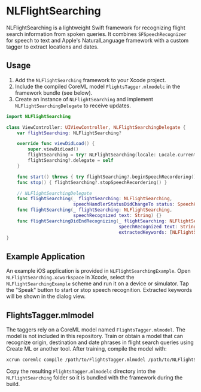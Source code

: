 # NLFlightSearching

NLFlightSearching is a lightweight Swift framework for recognizing flight search information from spoken queries. It combines `SFSpeechRecognizer` for speech to text and Apple's NaturalLanguage framework with a custom tagger to extract locations and dates.

## Usage

1. Add the `NLFlightSearching` framework to your Xcode project.
2. Include the compiled CoreML model `FlightsTagger.mlmodelc` in the framework bundle (see below).
3. Create an instance of `NLFlightSearching` and implement `NLFlightSearchingDelegate` to receive updates.

```swift
import NLFlightSearching

class ViewController: UIViewController, NLFlightSearchingDelegate {
    var flightSearching: NLFlightSearching?

    override func viewDidLoad() {
        super.viewDidLoad()
        flightSearching = try? NLFlightSearching(locale: Locale.current)
        flightSearching?.delegate = self
    }

    func start() throws { try flightSearching?.beginSpeechRecordering() }
    func stop() { flightSearching?.stopSpeechRecordering() }

    // NLFlightSearchingDelegate
    func flightSearching(_ flightSearching: NLFlightSearching,
                         speechHandlerStatusDidChangeTo status: SpeechHandlerStatus) {}
    func flightSearching(_ flightSearching: NLFlightSearching,
                         speechRecognized text: String) {}
    func flightSearchingDidEndRecognizing(_ flightSearching: NLFlightSearching,
                                          speechRecognized text: String,
                                          extractedKeywords: [NLFlightSearchingTag:[String]]) {}
}
```

## Example Application

An example iOS application is provided in `NLFlightSearchingExample`. Open
`NLFlightSearching.xcworkspace` in Xcode, select the
`NLFlightSearchingExample` scheme and run it on a device or simulator. Tap the
"Speak" button to start or stop speech recognition. Extracted keywords will be
shown in the dialog view.

## FlightsTagger.mlmodel

The taggers rely on a CoreML model named `FlightsTagger.mlmodel`. The model is
not included in this repository. Train or obtain a model that can recognize
origin, destination and date phrases in flight search queries using Create ML or
another tool. After training, compile the model with:

```bash
xcrun coremlc compile /path/to/FlightsTagger.mlmodel /path/to/NLFlightSearching
```

Copy the resulting `FlightsTagger.mlmodelc` directory into the
`NLFlightSearching` folder so it is bundled with the framework during the
build.
